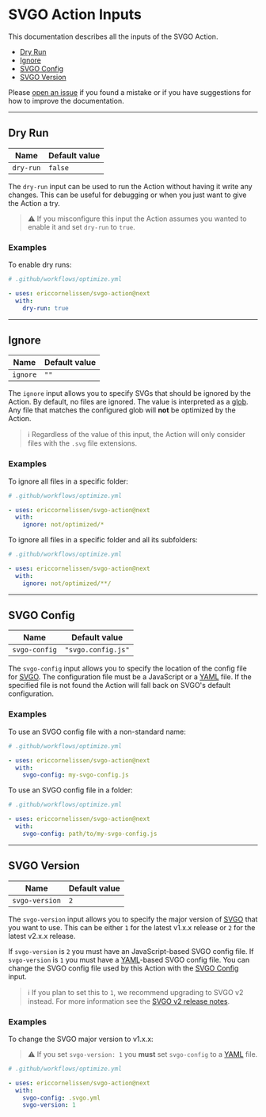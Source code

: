 # SVGO Action Inputs

This documentation describes all the inputs of the SVGO Action.

- [Dry Run](#dry-run)
- [Ignore](#ignore)
- [SVGO Config](#svgo-config)
- [SVGO Version](#svgo-version)

Please [open an issue] if you found a mistake or if you have suggestions for how
to improve the documentation.

---

## Dry Run

| Name      | Default value |
| --------- | ------------- |
| `dry-run` | `false`       |

The `dry-run` input can be used to run the Action without having it write any
changes. This can be useful for debugging or when you just want to give the
Action a try.

> :warning: If you misconfigure this input the Action assumes you wanted to
> enable it and set `dry-run` to `true`.

### Examples

To enable dry runs:

```yaml
# .github/workflows/optimize.yml

- uses: ericcornelissen/svgo-action@next
  with:
    dry-run: true
```

---

## Ignore

| Name     | Default value |
| -------- | ------------- |
| `ignore` | `""`          |

The `ignore` input allows you to specify SVGs that should be ignored by the
Action. By default, no files are ignored. The value is interpreted as a [glob].
Any file that matches the configured glob will **not** be optimized by the
Action.

> :information_source: Regardless of the value of this input, the Action will
> only consider files with the `.svg` file extensions.

### Examples

To ignore all files in a specific folder:

```yaml
# .github/workflows/optimize.yml

- uses: ericcornelissen/svgo-action@next
  with:
    ignore: not/optimized/*
```

To ignore all files in a specific folder and all its subfolders:

```yaml
# .github/workflows/optimize.yml

- uses: ericcornelissen/svgo-action@next
  with:
    ignore: not/optimized/**/
```

---

## SVGO Config

| Name          | Default value      |
| ------------- | ------------------ |
| `svgo-config` | `"svgo.config.js"` |

The `svgo-config` input allows you to specify the location of the config file
for [SVGO]. The configuration file must be a JavaScript or a [YAML] file. If the
specified file is not found the Action will fall back on SVGO's default
configuration.

### Examples

To use an SVGO config file with a non-standard name:

```yaml
# .github/workflows/optimize.yml

- uses: ericcornelissen/svgo-action@next
  with:
    svgo-config: my-svgo-config.js
```

To use an SVGO config file in a folder:

```yaml
# .github/workflows/optimize.yml

- uses: ericcornelissen/svgo-action@next
  with:
    svgo-config: path/to/my-svgo-config.js
```

---

## SVGO Version

| Name           | Default value |
| -------------- | ------------- |
| `svgo-version` | `2`           |

The `svgo-version` input allows you to specify the major version of [SVGO] that
you want to use. This can be either `1` for the latest v1.x.x release or `2` for
the latest v2.x.x release.

If `svgo-version` is `2` you must have an JavaScript-based SVGO config file. If
`svgo-version` is `1` you must have a [YAML]-based SVGO config file. You can
change the SVGO config file used by this Action with the [SVGO
Config](#svgo-config) input.

> :information_source: If you plan to set this to `1`, we recommend upgrading to
> SVGO v2 instead. For more information see the [SVGO v2 release notes].

### Examples

To change the SVGO major version to v1.x.x:

> :warning: If you set `svgo-version: 1` you **must** set `svgo-config` to a
> [YAML] file.

```yaml
# .github/workflows/optimize.yml

- uses: ericcornelissen/svgo-action@next
  with:
    svgo-config: .svgo.yml
    svgo-version: 1
```

[glob]: https://en.wikipedia.org/wiki/Glob_(programming)
[open an issue]: https://github.com/ericcornelissen/svgo-action/issues/new?labels=docs&template=documentation.md
[svgo]: https://github.com/svg/svgo
[svgo v2 release notes]: https://github.com/svg/svgo/releases/tag/v2.0.0
[yaml]: https://yaml.org/
